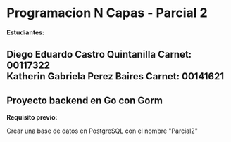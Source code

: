 # Programacion N Capas - Parcial 2

**Estudiantes:** 

Diego Eduardo Castro Quintanilla  **Carnet:** 00117322  
Katherin Gabriela Perez Baires **Carnet:** 00141621
---

Proyecto backend en Go con Gorm
---

**Requisito previo:**

Crear una base de datos en PostgreSQL con el nombre "Parcial2"



